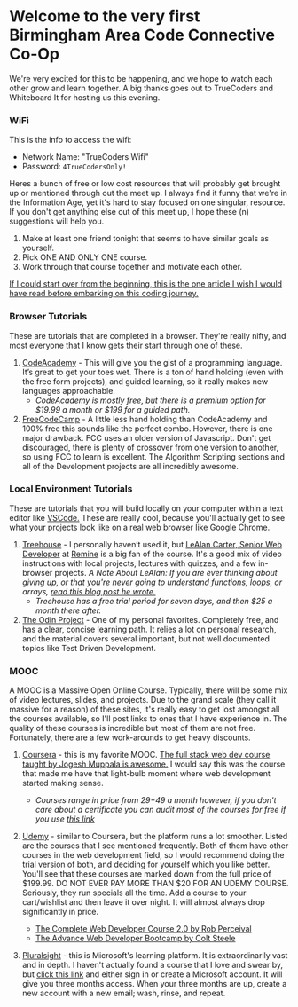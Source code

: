 # Welcome to the very first Birmingham Area Code Connective Co-Op
 We're very excited for this to be happening, and we hope to watch each other grow and learn together. A big thanks goes out to TrueCoders and Whiteboard It for hosting us this evening.

### WiFi
This is the info to access the wifi:
* Network Name: "TrueCoders Wifi"
* Password: `4TrueCodersOnly!`

Heres a bunch of free or low cost resources that will probably get brought up or mentioned through out the meet up. I always find it funny that we're in the Information Age, yet it's hard to stay focused on one singular, resource. If you don't get anything else out of this meet up, I hope these (n) suggestions will help you.

1. Make at least one friend tonight that seems to have similar goals as yourself.
2. Pick ONE AND ONLY ONE course.
3. Work through that course together and motivate each other.

[If I could start over from the beginning, this is the one article I wish I would have read before embarking on this coding journey.](https://medium.freecodecamp.org/read-search-dont-be-afraid-to-ask-743a23c411b4 "Medium.com Read, Search, (Don’t Be Afraid to) Ask Methodology")
### Browser Tutorials
These are tutorials that are completed in a browser. They're really nifty, and most everyone that I know gets their start through one of these.

1. [CodeAcademy](codecademy.com) - This will give you the gist of a programming language. It’s great to get your toes wet. There is a ton of hand holding (even with the free form projects), and guided learning, so it really makes new languages approachable.
    * *CodeAcademy is mostly free, but there is a premium option for $19.99 a month or $199 for a guided path.*
2. [FreeCodeCamp](freecodecamp.com) - A little less hand holding than CodeAcademy and 100% free this sounds like the perfect combo. However, there is one major drawback. FCC uses an older version of Javascript. Don't get discouraged, there is plenty of crossover from one version to another, so using FCC to learn is excellent. The Algorithm Scripting sections and all of the Development projects are all incredibly awesome.

### Local Environment Tutorials
These are tutorials that you will build locally on your computer within a text editor like [VSCode.](https://code.visualstudio.com/) These are really cool, because you'll actually get to see what your projects look like on a real web browser like Google Chrome.

1. [Treehouse](teamtreehouse.com) - I personally haven’t used it, but [LeAlan Carter, Senior Web Developer](https://www.linkedin.com/in/lealan-carter-4b405aa8/) at [Remine](http://remine.com/) is a big fan of the course. It's a good mix of video instructions with local projects, lectures with quizzes, and a few in-browser projects. *A Note About LeAlan: If you are ever thinking about giving up, or that you're never going to understand functions, loops, or arrays, [read this blog post he wrote.](http://beardedsquid.blogspot.com/2017/05/how-squids-grow-beards.html)*
    * *Treehouse has a free trial period for seven days, and then $25 a month there after.*
2. [The Odin Project](https://www.theodinproject.com/home) - One of my personal favorites. Completely free, and has a clear, concise learning path. It relies a lot on personal research, and the material covers several important, but not well documented  topics like Test Driven Development.

### MOOC
A MOOC is a Massive Open Online Course. Typically, there will be some mix of video lectures, slides, and projects. Due to the grand scale (they call it massive for a reason) of these sites, it's really easy to get lost amongst all the courses available, so I'll post links to ones that I have experience in. The quality of these courses is incredible but most of them are not free. Fortunately, there are a few work-arounds to get heavy discounts.

1. [Coursera](coursera.org) - this is my favorite MOOC. [The full stack web dev course taught by Jogesh Muppala is awesome.](https://www.coursera.org/specializations/full-stack-mobile-app-development) I would  say this was the course that made me have that light-bulb moment where web development started making sense.
    * *Courses range in price from $29-$49 a month however, if you don't care about a certificate you can audit most of the courses for free if you use [this link](https://clearlydecoded.com/you-can-still-take-coursera-courses-for-free)*

2. [Udemy](udemy.com) - similar to Coursera, but the platform runs a lot smoother. Listed are the courses that I see mentioned frequently. Both of them have other courses in the web development field, so I would recommend doing the trial version of both, and deciding for yourself which you like better. You'll see that these courses are marked down from the full price of $199.99. DO NOT EVER PAY MORE THAN $20 FOR AN UDEMY COURSE. Seriously, they run specials all the time. Add a course to your cart/wishlist and then leave it over night. It will almost always drop significantly in price.

    * [The Complete Web Developer Course 2.0 by Rob Perceival](https://www.udemy.com/the-complete-web-developer-course-2/?siteID=3PhbAxfdARQ-HW_QHqiEYECToLEKGE09Jg&LSNPUBID=3PhbAxfdARQ)
    * [The Advance Web Developer Bootcamp by Colt Steele](https://www.udemy.com/the-advanced-web-developer-bootcamp/)

3. [Pluralsight](learn.pluralsight.com) - this is Microsoft's learning platform. It is extraordinarily vast and in depth. I haven't actually found a course that I love and swear by, but 
[click this link](my.visualstudio.com) and either sign in or create a Microsoft account. It will give you three months access. When your three months are up, create a new account with a new email; wash, rinse, and repeat.